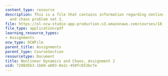```yaml
---
content_type: resource
description: This is a file that contains information regarding nonlinear dynamics
  and chaos problem set 2.
file: https://ol-ocw-studio-app-production.s3.amazonaws.com/courses/18-385j-nonlinear-dynamics-and-chaos-fall-2014/7280d5b31bb0a6038e2c450fc653bcfe_MIT18_385JF14_Pset2.pdf
file_type: application/pdf
learning_resource_types:
- Assignments
ocw_type: OCWFile
parent_title: Assignments
parent_type: CourseSection
resourcetype: Document
title: Nonlinear Dynamics and Chaos, Assignment 2
uid: 7280d5b3-1bb0-a603-8e2c-450fc653bcfe
---
```

